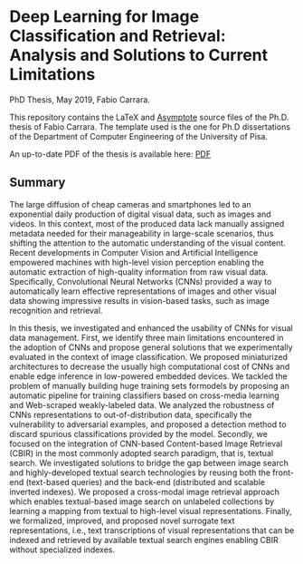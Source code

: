 # Deep Learning for Image Classification and Retrieval: Analysis and Solutions to Current Limitations

PhD Thesis, May 2019, Fabio Carrara.


This repository contains the LaTeX and [Asymptote](http://asymptote.sourceforge.net/) source files of the Ph.D. thesis of Fabio Carrara.
The template used is the one for Ph.D dissertations of the Department of Computer Engineering of the University of Pisa.

An up-to-date PDF of the thesis is available here: [PDF](https://github.com/fabiocarrara/phd-thesis/releases/download/archive/PhD_Thesis.pdf)

## Summary

The large diffusion of cheap cameras and smartphones led to an exponential daily production of digital visual data, such as images and videos.
In this context, most of the produced data lack manually assigned metadata needed for their manageability in large-scale scenarios, thus shifting the attention to the automatic understanding of the visual content.
Recent developments in Computer Vision and Artificial Intelligence empowered machines with high-level vision perception enabling the automatic extraction of high-quality information from raw visual data.
Specifically, Convolutional Neural Networks (CNNs) provided a way to automatically learn effective representations of images and other visual data showing impressive results in vision-based tasks, such as image recognition and retrieval.

In this thesis, we investigated and enhanced the usability of CNNs for visual data management.
First, we identify three main limitations encountered in the adoption of CNNs and propose general solutions that we experimentally evaluated in the context of image classification.
We proposed miniaturized architectures to decrease the usually high computational cost of CNNs and enable edge inference in low-powered embedded devices.
We tackled the problem of manually building huge training sets formodels by proposing an automatic pipeline for training classifiers based on cross-media learning and Web-scraped weakly-labeled data.
We analyzed the robustness of CNNs representations to out-of-distribution data, specifically the vulnerability to adversarial examples, and proposed a detection method to discard spurious classifications provided by the model.
Secondly, we focused on the integration of CNN-based Content-based Image Retrieval (CBIR) in the most commonly adopted search paradigm, that is, textual search.
We investigated solutions to bridge the gap between image search and highly-developed textual search technologies by reusing both the front-end (text-based queries) and the back-end (distributed and scalable inverted indexes).
We proposed a cross-modal image retrieval approach which enables textual-based image search on unlabeled collections by learning a mapping from textual to high-level visual representations.
Finally, we formalized, improved, and proposed novel surrogate text representations, i.e., text transcriptions of visual representations that can be indexed and retrieved by available textual search engines enabling CBIR without specialized indexes.

